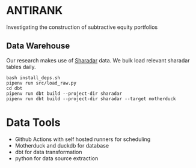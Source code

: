 # ANTIRANK

Investigating the construction of subtractive equity portfolios

## Data Warehouse

Our research makes use of [Sharadar](https://data.nasdaq.com/publishers/SHARADAR) data. We bulk load relevant sharadar tables daily.

```
bash install_deps.sh
pipenv run src/load_raw.py
cd dbt
pipenv run dbt build --project-dir sharadar 
pipenv run dbt build --project-dir sharadar --target motherduck
```

# Data Tools

- Github Actions with self hosted runners for scheduling
- Motherduck and duckdb for database
- dbt for data transformation
- python for data source extraction